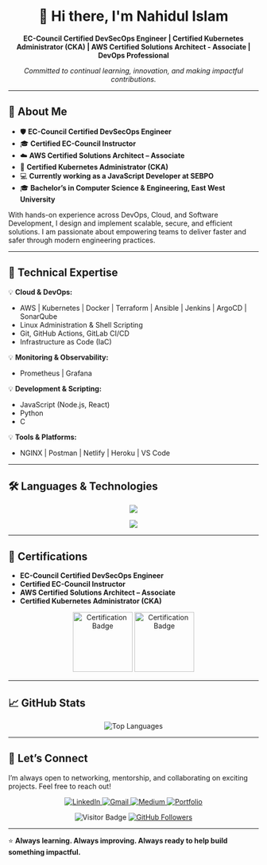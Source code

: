 <h1 align="center">👋 Hi there, I'm Nahidul Islam</h1>

<p align="center">
  <strong>EC-Council Certified DevSecOps Engineer | Certified Kubernetes Administrator (CKA) | AWS Certified Solutions Architect - Associate | DevOps Professional</strong>
</p>

<p align="center">
  <em>Committed to continual learning, innovation, and making impactful contributions.</em>
</p>

---

## 🎯 About Me

- 🛡 **EC-Council Certified DevSecOps Engineer**
- 🎓 **Certified EC-Council Instructor**
- ☁️ **AWS Certified Solutions Architect – Associate**
- 🐳 **Certified Kubernetes Administrator (CKA)**
- 💻 **Currently working as a JavaScript Developer at SEBPO**
- 🎓 **Bachelor’s in Computer Science & Engineering, East West University**

With hands-on experience across DevOps, Cloud, and Software Development, I design and implement scalable, secure, and efficient solutions. I am passionate about empowering teams to deliver faster and safer through modern engineering practices.

---

## 🚀 Technical Expertise

💡 **Cloud & DevOps:**
- AWS | Kubernetes | Docker | Terraform | Ansible | Jenkins | ArgoCD | SonarQube
- Linux Administration & Shell Scripting
- Git, GitHub Actions, GitLab CI/CD
- Infrastructure as Code (IaC)

💡 **Monitoring & Observability:**
- Prometheus | Grafana

💡 **Development & Scripting:**
- JavaScript (Node.js, React)
- Python
- C

💡 **Tools & Platforms:**
- NGINX | Postman | Netlify | Heroku | VS Code

---

## 🛠 Languages & Technologies

<p align="center">
  <a href="https://skillicons.dev">
    <img src="https://skillicons.dev/icons?i=aws,docker,kubernetes,ansible,jenkins,linux,grafana,prometheus,git,github,gitlab,githubactions,nginx,bash,powershell,vscode,postman&perline=9&theme=dark" />
  </a>
</p>
<p align="center">
  <a href="https://skillicons.dev">
    <img src="https://skillicons.dev/icons?i=js,react,nodejs,express,py,c,mongodb,mysql,firebase,netlify,heroku,redux,bootstrap,tailwind,materialui&perline=9&theme=dark" />
  </a>
</p>

---

## 🧩 Certifications

- **EC-Council Certified DevSecOps Engineer**
- **Certified EC-Council Instructor**
- **AWS Certified Solutions Architect – Associate**
- **Certified Kubernetes Administrator (CKA)**

<p align="center">
  <img src="https://github.com/user-attachments/assets/62ed2789-a5e6-4459-8d9c-bc5573bbc0bf" alt="Certification Badge" height="120"/>
  <img src="https://github.com/nahidkishore/nahidkishore/assets/39863835/c25f8816-dceb-4498-9f31-7d14dc42c0e3" alt="Certification Badge" height="120"/>
</p>

---

## 📈 GitHub Stats

<p align="center">
  <img src="https://github-readme-stats.vercel.app/api/top-langs/?username=nahidkishore&card_width=550&show_icons=true&theme=radical&layout=compact&langs_count=10" alt="Top Languages"/>
</p>

---

## 🤝 Let’s Connect

I’m always open to networking, mentorship, and collaborating on exciting projects. Feel free to reach out!

<p align="center">
  <a href="https://www.linkedin.com/in/nahid099/">
    <img src="https://img.shields.io/badge/-LinkedIn-blue?style=for-the-badge&logo=linkedin" alt="LinkedIn"/>
  </a>
  <a href="mailto:nahidkishore99@gmail.com">
    <img src="https://img.shields.io/badge/-Gmail-red?style=for-the-badge&logo=gmail" alt="Gmail"/>
  </a>
  <a href="https://medium.com/@nahidkishore99">
    <img src="https://img.shields.io/badge/-Medium-black?style=for-the-badge&logo=medium" alt="Medium"/>
  </a>
  <a href="https://nahid-devops.netlify.app/">
    <img src="https://img.shields.io/badge/-Portfolio%20Site-green?style=for-the-badge" alt="Portfolio"/>
  </a>
</p>

<p align="center">
  <img src="https://visitor-badge.laobi.icu/badge?page_id=nahidkishore" alt="Visitor Badge"/>
  <a href="https://github.com/nahidkishore">
    <img src="https://img.shields.io/github/followers/nahidkishore?label=Follow&style=social" alt="GitHub Followers"/>
  </a>
</p>

---

⭐ **Always learning. Always improving. Always ready to help build something impactful.**
